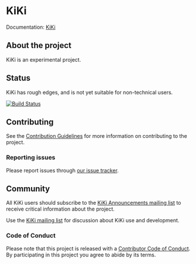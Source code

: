 # KiKi

Documentation: [KiKi](https://KiKi.io/)

## About the project

KiKi is an experimental project.

## Status

KiKi has rough edges, and is not yet suitable for non-technical users.

[![Build Status](https://travis-ci.org/schollz/KiKi.svg?branch=master)](https://travis-ci.org/schollz/KiKi)


## Contributing

See the [Contribution Guidelines](CONTRIBUTING.md)
for more information on contributing to the project.


### Reporting issues

Please report issues through
[our issue tracker](https://github.com/KiKi/KiKi/issues).


## Community

All KiKi users should subscribe to the
[KiKi Announcements mailing list](https://groups.google.com/forum/#!forum/KiKi-announce)
to receive critical information about the project.

Use the [KiKi mailing list](https://groups.google.com/forum/#!forum/KiKi)
for discussion about KiKi use and development.


### Code of Conduct

Please note that this project is released with a [Contributor Code of Conduct](CONDUCT.md).
By participating in this project you agree to abide by its terms.
